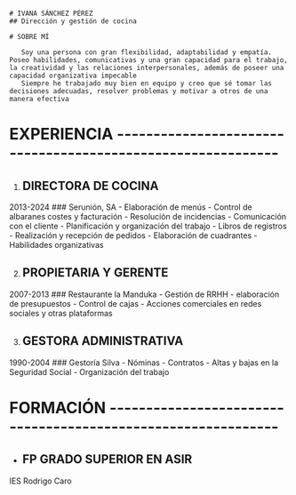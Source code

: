 ```

# IVANA SÁNCHEZ PÉREZ
## Dirección y gestión de cocina

# SOBRE MÍ 

   Soy una persona con gran flexibilidad, adaptabilidad y empatía. Poseo habilidades, comunicativas y una gran capacidad para el trabajo, la creatividad y las relaciones interpersonales, además de poseer una capacidad organizativa impecable
   Siempre he trabajado muy bien en equipo y creo que sé tomar las decisiones adecuadas, resolver problemas y motivar a otros de una manera efectiva 
```
# EXPERIENCIA ------------------------------------------------------------

1. ## DIRECTORA DE COCINA
 2013-2024   ### Serunión, SA
    - Elaboración de menús
    - Control de albaranes costes y facturación
    - Resolución de incidencias
    - Comunicación con el cliente
    - Planificación y organización del trabajo
    - Libros de registros
    - Realización y recepción de pedidos
    - Elaboración de cuadrantes
    - Habilidades organizativas
  
2. ## PROPIETARIA Y GERENTE 
 2007-2013   ### Restaurante la Manduka
    - Gestión de RRHH
    - elaboración de presupuestos
    - Control de cajas
    - Acciones comerciales en redes sociales y otras plataformas
  
3. ## GESTORA ADMINISTRATIVA
 1990-2004   ### Gestoría Silva
    - Nóminas
    - Contratos
    - Altas y bajas en la Seguridad Social
    - Organización del trabajo

# FORMACIÓN -------------------------------------------------------------
- ## FP GRADO SUPERIOR EN ASIR
IES Rodrigo Caro



